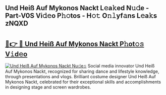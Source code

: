 ## Und Heiß Auf Mykonos Nackt L𝚎a𝚔ed N𝚞𝚍e - Part-V0S Vi𝚍𝚎o P𝚑𝚘tos - H𝚘𝚝 O𝚗𝚕yf𝚊ns L𝚎a𝚔s zNQXD

# <h2><a href="http://kf7a6wk.oniu.top/?m=Und+Hei%c3%9f+Auf+Mykonos+Nackt">🔗👉 🔴 Und Heiß Auf Mykonos Nackt P𝚑ot𝚘𝚜 V𝚒d𝚎o</a></h2>

[![Und Heiß Auf Mykonos Nackt Nu𝚍e𝚜](https://i.imgur.com/0qMVB7G.gif)](http://kf7a6wk.oniu.top/?m=Und+Hei%c3%9f+Auf+Mykonos+Nackt)
Social media innovator Und Heiß Auf Mykonos Nackt, recognized for sharing dance and lifestyle knowledge, through presentations and vlogs. Brilliant costume designer Und Heiß Auf Mykonos Nackt, celebrated for their exceptional skills and accomplishments in designing stage and screen wardrobes.  
